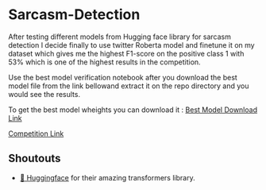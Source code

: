 # Sarcasm-Detection

After testing different models from Hugging face library for sarcasm detection I decide finally to use twitter Roberta model and finetune it on my dataset which gives me the highest F1-score on the positive class 1 with 53% which is one of the highest results in the competition.

Use the best model verification notebook after you download the best model file from the link bellowand extract it on the repo directory and you would see the results.



To get the best model wheights you can download it  :
<a href="https://www.mediafire.com/file/gqjfxqecz1h8rqu/best_model.rar/file">Best Model Download Link</a>


<a href="#">Competition Link</a>



## Shoutouts

- <a href="https://huggingface.co/">🤗 Huggingface</a> for their amazing transformers library.


